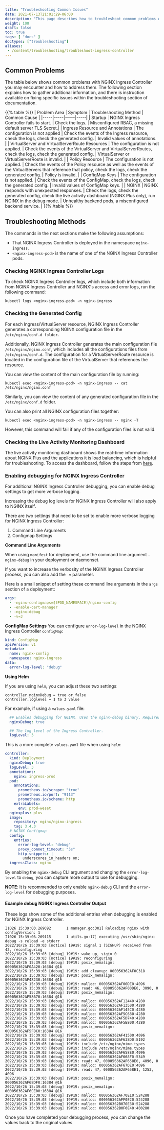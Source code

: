 ```yaml
---
title: "Troubleshooting Common Issues"
date: 2021-07-13T21:01:29-06:00
description: "This page describes how to troubleshoot common problems with NGINX Ingress Controller."
weight: 100
draft: false
toc: true
tags: [ "docs" ]
doctypes: ["troubleshooting"]
aliases:
 - /content/troubleshooting/troubleshoot-ingress-controller
---
```


## Common Problems

The table below shows common problems with NGINX Ingress Controller you may encounter and how to address them. The following section explains how to gather additional information, and there is instruction available on fixing specific issues within the troubleshooting section of documentation.

{{% table %}}
| Problem Area | Symptom | Troubleshooting Method | Common Cause |
|-----|-----|-----|-----|
| Startup | NGINX Ingress Controller fails to start. | Check the logs. | Misconfigured RBAC, a missing default server TLS Secret.|
| Ingress Resource and Annotations | The configuration is not applied | Check the events of the Ingress resource, check the logs, check the generated config. | Invalid values of annotations. |
| VirtualServer and VirtualServerRoute Resources | The configuration is not applied. | Check the events of the VirtualServer and VirtualServerRoutes, check the logs, check the generated config. | VirtualServer or VirtualServerRoute is invalid. |
| Policy Resource | The configuration is not applied. | Check the events of the Policy resource as well as the events of the VirtualServers that reference that policy, check the logs, check the generated config. | Policy is invalid. |
| ConfigMap Keys | The configuration is not applied. | Check the events of the ConfigMap, check the logs, check the generated config.  | Invalid values of ConfigMap keys. |
| NGINX | NGINX responds with unexpected responses. | Check the logs, check the generated config, check the live activity dashboard (NGINX Plus only), run NGINX in the debug mode. | Unhealthy backend pods, a misconfigured backend service. |
{{% /table %}}

## Troubleshooting Methods

The commands in the next sections make the following assumptions:

- That NGINX Ingress Controller is deployed in the namespace `nginx-ingress`.
- `<nginx-ingress-pod>` is the name of one of the NGINX Ingress Controller pods.

### Checking NGINX Ingress Controller Logs

To check NGINX Ingress Controller logs, which include both information from NGINX Ingress Controller and NGINX's access and error logs, run the following command:

```shell
kubectl logs <nginx-ingress-pod> -n nginx-ingress
```

### Checking the Generated Config

For each Ingress/VirtualServer resource, NGINX Ingress Controller generates a corresponding NGINX configuration file in the `/etc/nginx/conf.d folder`.

 Additionally, NGINX Ingress Controller generates the main configuration file `/etc/nginx/nginx.conf`, which includes all the configurations files from `/etc/nginx/conf.d`. The configuration for a VirtualServerRoute resource is located in the configuration file of the VirtualServer that references the resource.

You can view the content of the main configuration file by running:

```shell
kubectl exec <nginx-ingress-pod> -n nginx-ingress -- cat /etc/nginx/nginx.conf
```

Similarly, you can view the content of any generated configuration file in the `/etc/nginx/conf.d` folder.

You can also print all NGINX configuration files together:

```shell
kubectl exec <nginx-ingress-pod> -n nginx-ingress -- nginx -T
```

However, this command will fail if any of the configuration files is not valid.

### Checking the Live Activity Monitoring Dashboard

The live activity monitoring dashboard shows the real-time information about NGINX Plus and the applications it is load balancing, which is helpful for troubleshooting. To access the dashboard, follow the steps from [here](/nginx-ingress-controller/logging-and-monitoring/status-page).

### Enabling debugging for NGINX Ingress Controller

For additional NGINX Ingress Controller debugging, you can enable debug settings to get more verbose logging.

Increasing the debug log levels for NGINX Ingress Controller will also apply to NGINX itself.

There are two settings that need to be set to enable more verbose logging for NGINX Ingress Controller:

1. Command Line Arguments
2. Configmap Settings

**Command Line Arguments**

When using `manifest` for deployment, use the command line argument `-nginx-debug` in your deployment or daemonset.

If you want to increase the verbosity of the NGINX Ingress Controller process, you can also add the `-v` parameter.

Here is a small snippet of setting these command line arguments in the `args` section of a deployment:

```yaml
args:
  - -nginx-configmaps=$(POD_NAMESPACE)/nginx-config
  - -enable-cert-manager
  - -nginx-debug
  - -v=3
```

**ConfigMap Settings**
You can configure `error-log-level` in the NGINX Ingress Controller `configMap`:

```yaml
kind: ConfigMap
apiVersion: v1
metadata:
  name: nginx-config
  namespace: nginx-ingress
data:
  error-log-level: "debug"
 ```

**Using Helm**

If you are using `helm`, you can adjust these two settings:

```
controller.nginxDebug = true or false
controller.loglevel = 1 to 3 value
```

For example, if using a `values.yaml` file:

```yaml
  ## Enables debugging for NGINX. Uses the nginx-debug binary. Requires error-log-level: debug in ConfigMap via `controller.config.entries`.
  nginxDebug: true

  ## The log level of the Ingress Controller.
  logLevel: 3
```

This is a more complete `values.yaml` file when using `helm`:

```yaml
controller:
  kind: Deployment
  nginxDebug: true
  logLevel: 3
  annotations:
    nginx: ingress-prod
  pod:
    annotations:
      prometheus.io/scrape: "true"
      prometheus.io/port: "9113"
      prometheus.io/scheme: http
    extraLabels:
      env: prod-weset
  nginxplus: plus
  image:
    repository: nginx/nginx-ingress
    tag: 3.4.3
  # NGINX Configmap
  config:
    entries:
      error-log-level: "debug"
      proxy_connet_timeout: "5s"
      http-snippets: |
        underscores_in_headers on;
  ingressClass: nginx
```

By enabling the `nginx-debug` CLI argument and changing the `error-log-level` to `debug`, you can capture more output to use for debugging.

**NOTE**: It is recommended to only enable `nginx-debug` CLI and the `error-log-level` for debugging purposes.

#### Example debug NGINX Ingress Controller Output

These logs show some of the additional entries when debugging is enabled for NGINX Ingress Controller.

```shell
I1026 15:39:03.269092       1 manager.go:301] Reloading nginx with configVersion: 1
I1026 15:39:03.269115       1 utils.go:17] executing /usr/sbin/nginx-debug -s reload -e stderr
2022/10/26 15:39:03 [notice] 19#19: signal 1 (SIGHUP) received from 42, reconfiguring
2022/10/26 15:39:03 [debug] 19#19: wake up, sigio 0
2022/10/26 15:39:03 [notice] 19#19: reconfiguring
2022/10/26 15:39:03 [debug] 19#19: posix_memalign: 000056362AF0A420:16384 @16
2022/10/26 15:39:03 [debug] 19#19: add cleanup: 000056362AF0C318
2022/10/26 15:39:03 [debug] 19#19: posix_memalign: 000056362AF48230:16384 @16
2022/10/26 15:39:03 [debug] 19#19: malloc: 000056362AF00DE0:4096
2022/10/26 15:39:03 [debug] 19#19: read: 46, 000056362AF00DE0, 3090, 0
2022/10/26 15:39:03 [debug] 19#19: posix_memalign: 000056362AF58670:16384 @16
2022/10/26 15:39:03 [debug] 19#19: malloc: 000056362AF12440:4280
2022/10/26 15:39:03 [debug] 19#19: malloc: 000056362AF13500:4280
2022/10/26 15:39:03 [debug] 19#19: malloc: 000056362AF145C0:4280
2022/10/26 15:39:03 [debug] 19#19: malloc: 000056362AF5C680:4280
2022/10/26 15:39:03 [debug] 19#19: malloc: 000056362AF5D740:4280
2022/10/26 15:39:03 [debug] 19#19: malloc: 000056362AF5E800:4280
2022/10/26 15:39:03 [debug] 19#19: posix_memalign: 000056362AF5F8C0:16384 @16
2022/10/26 15:39:03 [debug] 19#19: malloc: 000056362AF41500:4096
2022/10/26 15:39:03 [debug] 19#19: malloc: 000056362AF638D0:8192
2022/10/26 15:39:03 [debug] 19#19: include /etc/nginx/mime.types
2022/10/26 15:39:03 [debug] 19#19: include /etc/nginx/mime.types
2022/10/26 15:39:03 [debug] 19#19: malloc: 000056362AF658E0:4096
2022/10/26 15:39:03 [debug] 19#19: malloc: 000056362AF668F0:5349
2022/10/26 15:39:03 [debug] 19#19: read: 47, 000056362AF658E0, 4096, 0
2022/10/26 15:39:03 [debug] 19#19: malloc: 000056362AF67DE0:4096
2022/10/26 15:39:03 [debug] 19#19: read: 47, 000056362AF658E1, 1253, 4096
2022/10/26 15:39:03 [debug] 19#19: posix_memalign: 000056362AF68DF0:16384 @16
2022/10/26 15:39:03 [debug] 19#19: posix_memalign: 000056362AF6CE00:16384 @16
2022/10/26 15:39:03 [debug] 19#19: malloc: 000056362AF70E10:524288
2022/10/26 15:39:03 [debug] 19#19: malloc: 000056362AFF0E20:524288
2022/10/26 15:39:03 [debug] 19#19: malloc: 000056362B070E30:524288
2022/10/26 15:39:03 [debug] 19#19: malloc: 000056362B0F0E40:400280
```

Once you have completed your debugging process, you can change the values back to the original values.
